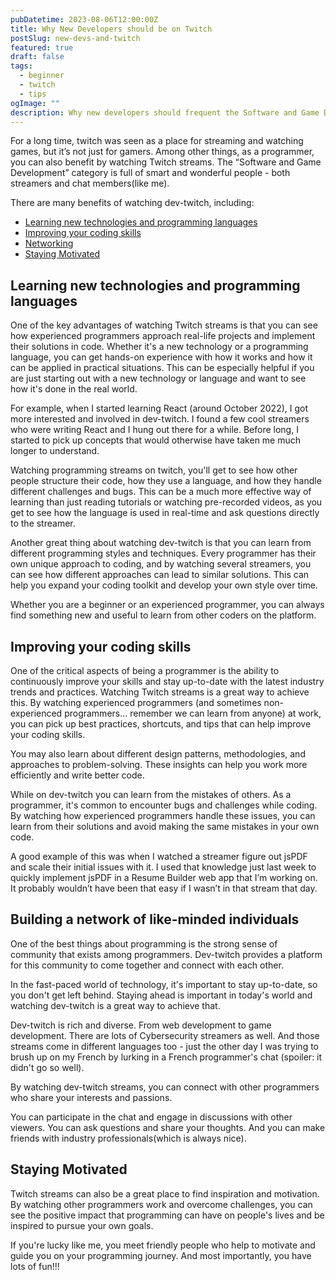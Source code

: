 ```yaml
---
pubDatetime: 2023-08-06T12:00:00Z
title: Why New Developers should be on Twitch
postSlug: new-devs-and-twitch
featured: true
draft: false
tags:
  - beginner
  - twitch
  - tips
ogImage: ""
description: Why new developers should frequent the Software and Game Developer category on twitch
---
```


For a long time, twitch was seen as a place for streaming and watching games, but it’s not just for gamers. Among other things, as a programmer, you can also benefit by watching Twitch streams. The “Software and Game Development” category is full of smart and wonderful people - both streamers and chat members(like me).

There are many benefits of watching dev-twitch, including:

- [Learning new technologies and programming languages](#learning-new-technologies-and-programming-languages)
- [Improving your coding skills](#improving-your-coding-skills)
- [Networking](#building-a-network-of-like-minded-individuals)
- [Staying Motivated](#staying-motivated)

## Learning new technologies and programming languages

One of the key advantages of watching Twitch streams is that you can see how experienced programmers approach real-life projects and implement their solutions in code. Whether it's a new technology or a programming language, you can get hands-on experience with how it works and how it can be applied in practical situations. This can be especially helpful if you are just starting out with a new technology or language and want to see how it's done in the real world.

For example, when I started learning React (around October 2022), I got more interested and involved in dev-twitch. I found a few cool streamers who were writing React and I hung out there for a while. Before long, I started to pick up concepts that would otherwise have taken me much longer to understand.

Watching programming streams on twitch, you'll get to see how other people structure their code, how they use a language, and how they handle different challenges and bugs. This can be a much more effective way of learning than just reading tutorials or watching pre-recorded videos, as you get to see how the language is used in real-time and ask questions directly to the streamer.

Another great thing about watching dev-twitch is that you can learn from different programming styles and techniques. Every programmer has their own unique approach to coding, and by watching several streamers, you can see how different approaches can lead to similar solutions. This can help you expand your coding toolkit and develop your own style over time.

Whether you are a beginner or an experienced programmer, you can always find something new and useful to learn from other coders on the platform.

## Improving your coding skills

One of the critical aspects of being a programmer is the ability to continuously improve your skills and stay up-to-date with the latest industry trends and practices. Watching Twitch streams is a great way to achieve this. By watching experienced programmers (and sometimes non-experienced programmers… remember we can learn from anyone) at work, you can pick up best practices, shortcuts, and tips that can help improve your coding skills.

You may also learn about different design patterns, methodologies, and approaches to problem-solving. These insights can help you work more efficiently and write better code.

While on dev-twitch you can learn from the mistakes of others. As a programmer, it's common to encounter bugs and challenges while coding. By watching how experienced programmers handle these issues, you can learn from their solutions and avoid making the same mistakes in your own code.

A good example of this was when I watched a streamer figure out jsPDF and scale their initial issues with it. I used that knowledge just last week to quickly implement jsPDF in a Resume Builder web app that I’m working on. It probably wouldn’t have been that easy if I wasn’t in that stream that day.

## Building a network of like-minded individuals

One of the best things about programming is the strong sense of community that exists among programmers. Dev-twitch provides a platform for this community to come together and connect with each other.

In the fast-paced world of technology, it's important to stay up-to-date, so you don't get left behind. Staying ahead is important in today's world and watching dev-twitch is a great way to achieve that.

Dev-twitch is rich and diverse. From web development to game development. There are lots of Cybersecurity streamers as well. And those streams come in different languages too - just the other day I was trying to brush up on my French by lurking in a French programmer's chat (spoiler: it didn't go so well).

By watching dev-twitch streams, you can connect with other programmers who share your interests and passions.

You can participate in the chat and engage in discussions with other viewers. You can ask questions and share your thoughts. And you can make friends with industry professionals(which is always nice).

## Staying Motivated

Twitch streams can also be a great place to find inspiration and motivation. By watching other programmers work and overcome challenges, you can see the positive impact that programming can have on people's lives and be inspired to pursue your own goals.

If you're lucky like me, you meet friendly people who help to motivate and guide you on your programming journey. And most importantly, you have lots of fun!!!
